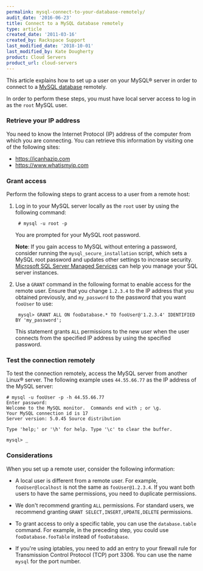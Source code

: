 ```yaml
---
permalink: mysql-connect-to-your-database-remotely/
audit_date: '2016-06-23'
title: Connect to a MySQL database remotely
type: article
created_date: '2011-03-16'
created_by: Rackspace Support
last_modified_date: '2018-10-01'
last_modified_by: Kate Dougherty
product: Cloud Servers
product_url: cloud-servers
---
```


This article explains how to set up a user on your MySQL&reg; server in order
to connect to a [MySQL
database](https://www.rackspace.com/cloud/databases) remotely.

In order to perform these steps, you must have local server access to log in as
the `root` MySQL user.

### Retrieve your IP address

You need to know the Internet Protocol (IP) address of the computer from which
you are connecting. You can retrieve this information by visiting one of the
following sites:

-   <https://icanhazip.com>
-   <https://www.whatismyip.com>

### Grant access

Perform the following steps to grant access to a user from a remote host:

1. Log in to your MySQL server locally as the `root` user by using the
   following command:

        # mysql -u root -p

    You are prompted for your MySQL root password.

    **Note**: If you gain access to MySQL without entering a password,
    consider running the `mysql_secure_installation` script, which sets a
    MySQL root password and updates other settings to increase
    security. [Microsoft SQL Server Managed
    Services](https://www.rackspace.com/managed-hosting/database-services/microsoft-sql) can help you manage your SQL server instances.

2. Use a `GRANT` command in the following format to enable access for the
   remote user. Ensure that you change `1.2.3.4` to the IP address that you
   obtained previously, and `my_password` to the password that you
   want `fooUser` to use:

        mysql> GRANT ALL ON fooDatabase.* TO fooUser@'1.2.3.4' IDENTIFIED BY 'my_password';

    This statement grants `ALL` permissions to the new user when the user
    connects from the specified IP address by using the specified password.

### Test the connection remotely

To test the connection remotely, access the MySQL server from another
Linux&reg; server. The following example uses `44.55.66.77` as the IP address
of the MySQL server:

    # mysql -u fooUser -p -h 44.55.66.77
    Enter password:
    Welcome to the MySQL monitor.  Commands end with ; or \g.
    Your MySQL connection id is 17
    Server version: 5.0.45 Source distribution

    Type 'help;' or '\h' for help. Type '\c' to clear the buffer.

    mysql> _

### Considerations

When you set up a remote user, consider the following information:

 - A local user is different from a remote user. For example,
   `fooUser@localhost` is not the same as `fooUser@1.2.3.4`. If you want
   both users to have the same permissions, you need to duplicate permissions.

 - We don't recommend granting `ALL` permissions. For standard users, we
   recommend granting `GRANT SELECT,INSERT,UPDATE,DELETE` permissions.

 - To grant access to only a specific table, you can use the `database.table`
   command. For example, in the preceding step, you could use `fooDatabase.fooTable` instead of `fooDatabase`.

 - If you're using iptables, you need to add an entry to your firewall rule
   for Transmission Control Protocol (TCP) port 3306. You can use the name
   `mysql` for the port number.
